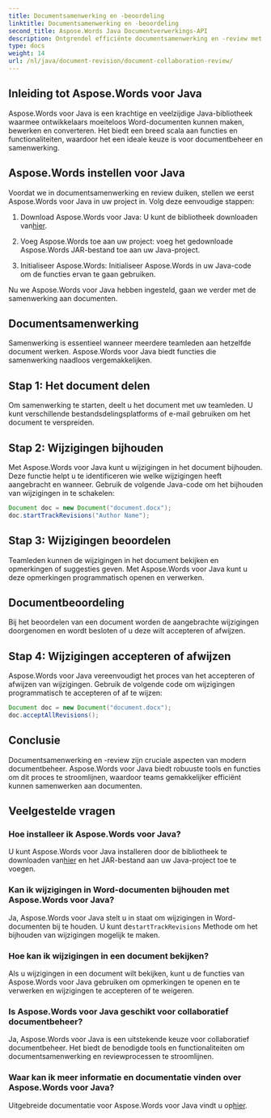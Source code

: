 ```yaml
---
title: Documentsamenwerking en -beoordeling
linktitle: Documentsamenwerking en -beoordeling
second_title: Aspose.Words Java Documentverwerkings-API
description: Ontgrendel efficiënte documentsamenwerking en -review met Aspose.Words voor Java. Leer hoe u wijzigingen kunt bijhouden, documenten kunt delen en de workflow kunt stroomlijnen.
type: docs
weight: 14
url: /nl/java/document-revision/document-collaboration-review/
---
```


## Inleiding tot Aspose.Words voor Java

Aspose.Words voor Java is een krachtige en veelzijdige Java-bibliotheek waarmee ontwikkelaars moeiteloos Word-documenten kunnen maken, bewerken en converteren. Het biedt een breed scala aan functies en functionaliteiten, waardoor het een ideale keuze is voor documentbeheer en samenwerking.

## Aspose.Words instellen voor Java

Voordat we in documentsamenwerking en review duiken, stellen we eerst Aspose.Words voor Java in uw project in. Volg deze eenvoudige stappen:

1.  Download Aspose.Words voor Java: U kunt de bibliotheek downloaden van[hier](https://releases.aspose.com/words/java/).

2. Voeg Aspose.Words toe aan uw project: voeg het gedownloade Aspose.Words JAR-bestand toe aan uw Java-project.

3. Initialiseer Aspose.Words: Initialiseer Aspose.Words in uw Java-code om de functies ervan te gaan gebruiken.

Nu we Aspose.Words voor Java hebben ingesteld, gaan we verder met de samenwerking aan documenten.

## Documentsamenwerking

Samenwerking is essentieel wanneer meerdere teamleden aan hetzelfde document werken. Aspose.Words voor Java biedt functies die samenwerking naadloos vergemakkelijken.

## Stap 1: Het document delen

Om samenwerking te starten, deelt u het document met uw teamleden. U kunt verschillende bestandsdelingsplatforms of e-mail gebruiken om het document te verspreiden.

## Stap 2: Wijzigingen bijhouden

Met Aspose.Words voor Java kunt u wijzigingen in het document bijhouden. Deze functie helpt u te identificeren wie welke wijzigingen heeft aangebracht en wanneer. Gebruik de volgende Java-code om het bijhouden van wijzigingen in te schakelen:

```java
Document doc = new Document("document.docx");
doc.startTrackRevisions("Author Name");
```

## Stap 3: Wijzigingen beoordelen

Teamleden kunnen de wijzigingen in het document bekijken en opmerkingen of suggesties geven. Met Aspose.Words voor Java kunt u deze opmerkingen programmatisch openen en verwerken.

## Documentbeoordeling

Bij het beoordelen van een document worden de aangebrachte wijzigingen doorgenomen en wordt besloten of u deze wilt accepteren of afwijzen.

## Stap 4: Wijzigingen accepteren of afwijzen

Aspose.Words voor Java vereenvoudigt het proces van het accepteren of afwijzen van wijzigingen. Gebruik de volgende code om wijzigingen programmatisch te accepteren of af te wijzen:

```java
Document doc = new Document("document.docx");
doc.acceptAllRevisions();
```

## Conclusie

Documentsamenwerking en -review zijn cruciale aspecten van modern documentbeheer. Aspose.Words voor Java biedt robuuste tools en functies om dit proces te stroomlijnen, waardoor teams gemakkelijker efficiënt kunnen samenwerken aan documenten.

## Veelgestelde vragen

### Hoe installeer ik Aspose.Words voor Java?

 U kunt Aspose.Words voor Java installeren door de bibliotheek te downloaden van[hier](https://releases.aspose.com/words/java/) en het JAR-bestand aan uw Java-project toe te voegen.

### Kan ik wijzigingen in Word-documenten bijhouden met Aspose.Words voor Java?

Ja, Aspose.Words voor Java stelt u in staat om wijzigingen in Word-documenten bij te houden. U kunt de`startTrackRevisions` Methode om het bijhouden van wijzigingen mogelijk te maken.

### Hoe kan ik wijzigingen in een document bekijken?

Als u wijzigingen in een document wilt bekijken, kunt u de functies van Aspose.Words voor Java gebruiken om opmerkingen te openen en te verwerken en wijzigingen te accepteren of te weigeren.

### Is Aspose.Words voor Java geschikt voor collaboratief documentbeheer?

Ja, Aspose.Words voor Java is een uitstekende keuze voor collaboratief documentbeheer. Het biedt de benodigde tools en functionaliteiten om documentsamenwerking en reviewprocessen te stroomlijnen.

### Waar kan ik meer informatie en documentatie vinden over Aspose.Words voor Java?

 Uitgebreide documentatie voor Aspose.Words voor Java vindt u op[hier](https://reference.aspose.com/words/java/).